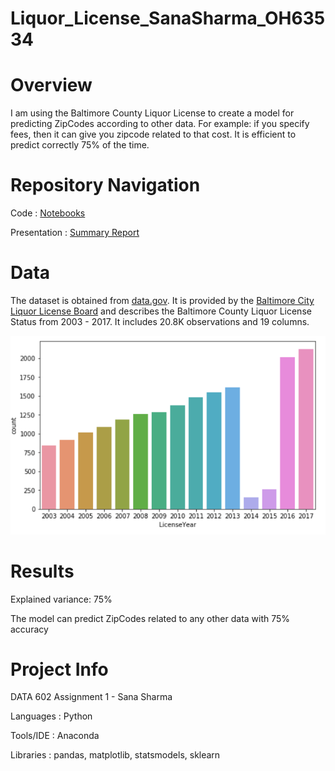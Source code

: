 # Liquor_License_SanaSharma_OH63534
# Overview
I am using the Baltimore County Liquor License to create a model for predicting ZipCodes according to other data. For example: if you specify fees, then it can give you zipcode related to that cost. It is efficient to predict correctly 75% of the time.
# Repository Navigation
Code               : [Notebooks](https://github.com/sanashar/Liquor_License_OH63534/tree/master/notebook)

Presentation       : [Summary Report](https://github.com/sanashar/Liquor_License_OH63534/blob/master/Data602_Assignment1_SummaryReport.docx)
# Data
The dataset is obtained from [data.gov](https://catalog.data.gov/sv/dataset/liquor-licenses-5a0dc). It is provided by the [Baltimore City Liquor License Board](https://data.baltimorecity.gov/City-Services/Restaurants-Bars-and-Taverns-in-21224/wdpa-2rxb) and describes the Baltimore County Liquor License Status from 2003 - 2017. It includes 20.8K observations and 19 columns. 

![Year](License_per_Year.png)
# Results
Explained variance: 75%

The model can predict ZipCodes related to any other data with 75% accuracy
# Project Info
DATA 602 Assignment 1 - Sana Sharma

Languages    : Python

Tools/IDE    : Anaconda

Libraries    : pandas, matplotlib, statsmodels, sklearn
